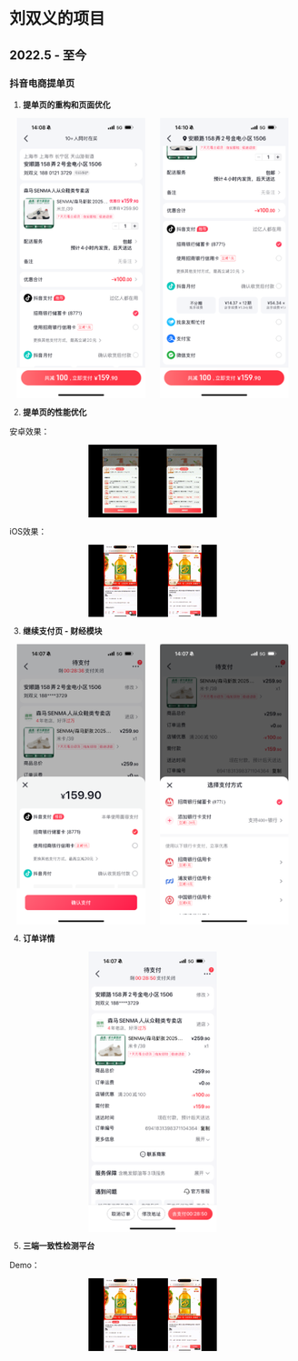 # 刘双义的项目

## 2022.5 - 至今

### 抖音电商提单页

1. **提单页的重构和页面优化**
<div style="display: flex; justify-content: space-around;">
    <img src="./images/image.png" alt="submit-page" style="width: 45%;">
    <img src="./images/image-1.png" alt="图片2" style="width: 45%;">
</div>

2. **提单页的性能优化**

安卓效果：

<div style="display: flex; justify-content: space-around;">
    <img src="./images/andriod-optimize.gif" alt="submit-page" style="width: 45%;">
</div>

iOS效果：

<div style="display: flex; justify-content: space-around;">
    <img src="./images/ios-optimize.gif" alt="submit-page" style="width: 45%;">
</div>


3. **继续支付页 - 财经模块**

<div style="display: flex; justify-content: space-around;">
    <img src="./images/image-2.png" alt="continue-page" style="width: 45%;">
    <img src="./images/image-3.png" alt="图片2" style="width: 45%;">
</div>


4. **订单详情**

<div style="display: flex; justify-content: space-around;">
    <img src="./images/image-4.png" alt="continue-page" style="width: 45%;">
</div>


5. **三端一致性检测平台**

Demo：

<div style="display: flex; justify-content: space-around;">
    <img src="./images/ios-optimize.gif" alt="submit-page" style="width: 45%;">
</div>